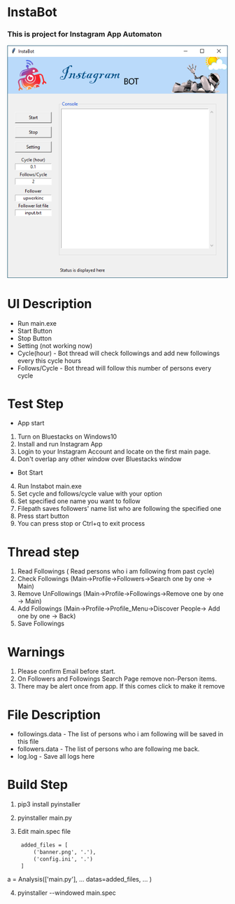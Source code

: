 # InstaBot

### This is project for Instagram App Automaton

![Alt text](/gui.png?raw=true "Instagram Bot")

# UI Description

- Run main.exe
- Start Button
- Stop Button
- Setting (not working now)
- Cycle(hour) - Bot thread will check followings and add new followings every this cycle hours
- Follows/Cycle - Bot thread will follow this number of persons every cycle

# Test Step

- App start
1. Turn on Bluestacks on Windows10
2. Install and run Instagram App
3. Login to your Instagram Account and locate on the first main page.
4. Don't overlap any other window over Bluestacks window
- Bot Start
4. Run Instabot main.exe 
5. Set cycle and follows/cycle value with your option
6. Set specified one name you want to follow
7. Filepath saves followers' name list who are following the specified one
8. Press start button
9. You can press stop or Ctrl+q to exit process

# Thread step

1. Read Followings ( Read persons who i am following from past cycle)
2. Check Followings (Main->Profile->Followers->Search one by one -> Main)
3. Remove UnFollowings (Main->Profile->Followings->Remove one by one -> Main)
4. Add Followings (Main->Profile->Profile_Menu->Discover People-> Add one by one -> Back)
4. Save Followings

# Warnings

1. Please confirm Email before start.
2. On Followers and Followings Search Page remove non-Person items.
3. There may be alert once from app. If this comes click to make it remove

# File Description

- followings.data - The list of persons who i am following will be saved in this file
- followers.data - The list of persons who are following me back.
- log.log - Save all logs here

# Build Step

1. pip3 install pyinstaller

2. pyinstaller main.py

3. Edit main.spec file

        added_files = [
            ('banner.png', '.'),
            ('config.ini', '.')
        ]

a = Analysis(['main.py'],
              ...
             datas=added_files,
              ...
            )

4. pyinstaller --windowed main.spec


